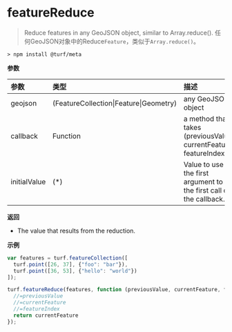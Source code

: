 # featureReduce

> Reduce features in any GeoJSON object, similar to Array.reduce().
> 任何GeoJSON对象中的Reduce`Feature`，类似于`Array.reduce()`。

```text
> npm install @turf/meta
```

**参数**

| 参数         | 类型                                   | 描述                                                         |
| :----------- | :------------------------------------- | :----------------------------------------------------------- |
| geojson      | (FeatureCollection\|Feature\|Geometry) | any GeoJSON object                                           |
| callback     | Function                               | a method that takes (previousValue, currentFeature, featureIndex) |
| initialValue | (*)                                    | Value to use as the first argument to the first call of the callback. |

**返回**

- The value that results from the reduction.

**示例**

```js
var features = turf.featureCollection([
  turf.point([26, 37], {"foo": "bar"}),
  turf.point([36, 53], {"hello": "world"})
]);

turf.featureReduce(features, function (previousValue, currentFeature, featureIndex) {
  //=previousValue
  //=currentFeature
  //=featureIndex
  return currentFeature
});
```